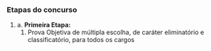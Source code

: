 <h3>Etapas do concurso</h3>

<ol>
  <li>a. <strong>Primeira Etapa:</strong>
    <ol>
        <li>
        Prova Objetiva de múltipla escolha, de caráter eliminatório e classificatório, para todos os cargos
        </li>
    </ol>
  </li>